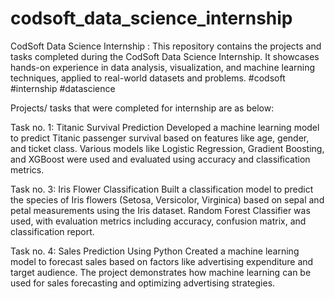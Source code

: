# codsoft_data_science_internship
CodSoft Data Science Internship : This repository contains the projects and tasks completed during the CodSoft Data Science Internship. It showcases hands-on experience in data analysis, visualization, and machine learning techniques, applied to real-world datasets and problems. #codsoft #internship #datascience


Projects/ tasks that were completed for internship are as below:

Task no. 1: Titanic Survival Prediction
Developed a machine learning model to predict Titanic passenger survival based on features like age, gender, and ticket class. Various models like Logistic Regression, Gradient Boosting, and XGBoost were used and evaluated using accuracy and classification metrics.


Task no. 3: Iris Flower Classification
Built a classification model to predict the species of Iris flowers (Setosa, Versicolor, Virginica) based on sepal and petal measurements using the Iris dataset. Random Forest Classifier was used, with evaluation metrics including accuracy, confusion matrix, and classification report.


Task no. 4: Sales Prediction Using Python
Created a machine learning model to forecast sales based on factors like advertising expenditure and target audience. The project demonstrates how machine learning can be used for sales forecasting and optimizing advertising strategies.
